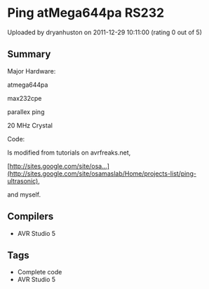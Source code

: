 # Ping atMega644pa RS232

Uploaded by dryanhuston on 2011-12-29 10:11:00 (rating 0 out of 5)

## Summary

Major Hardware:


atmega644pa  

max232cpe  

parallex ping  

20 MHz Crystal


Code:  

Is modified from tutorials on avrfreaks.net,


[http://sites.google.com/site/osa...](http://sites.google.com/site/osamaslab/Home/projects-list/ping-ultrasonic),


and myself.

## Compilers

- AVR Studio 5

## Tags

- Complete code
- AVR Studio 5
